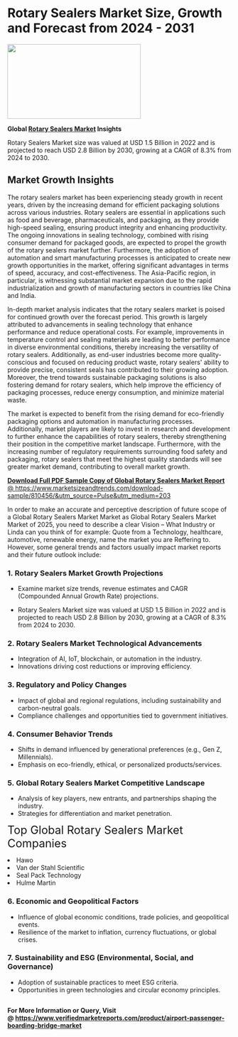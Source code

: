 <H1>Rotary Sealers Market Size, Growth and Forecast from 2024 - 2031</H1><img class="aligncenter size-medium wp-image-584254" src="https://thirdeyenews.in/wp-content/uploads/2024/09/Global-Market-Research-300x168.jpeg" alt="" width="300" height="168" /><p><strong>Global&nbsp;<a href="https://www.marketsizeandtrends.com/download-sample/810456/&amp;utm_source=Pulse&amp;utm_medium=203">Rotary Sealers Market</a> Insights</strong></p><p>Rotary Sealers Market size was valued at USD 1.5 Billion in 2022 and is projected to reach USD 2.8 Billion by 2030, growing at a CAGR of 8.3% from 2024 to 2030.</p><p><h2>Market Growth Insights</h2> <p>The rotary sealers market has been experiencing steady growth in recent years, driven by the increasing demand for efficient packaging solutions across various industries. Rotary sealers are essential in applications such as food and beverage, pharmaceuticals, and packaging, as they provide high-speed sealing, ensuring product integrity and enhancing productivity. The ongoing innovations in sealing technology, combined with rising consumer demand for packaged goods, are expected to propel the growth of the rotary sealers market further. Furthermore, the adoption of automation and smart manufacturing processes is anticipated to create new growth opportunities in the market, offering significant advantages in terms of speed, accuracy, and cost-effectiveness. The Asia-Pacific region, in particular, is witnessing substantial market expansion due to the rapid industrialization and growth of manufacturing sectors in countries like China and India.</p> <p><a href="#"></a></p> <p>In-depth market analysis indicates that the rotary sealers market is poised for continued growth over the forecast period. This growth is largely attributed to advancements in sealing technology that enhance performance and reduce operational costs. For example, improvements in temperature control and sealing materials are leading to better performance in diverse environmental conditions, thereby increasing the versatility of rotary sealers. Additionally, as end-user industries become more quality-conscious and focused on reducing product waste, rotary sealers' ability to provide precise, consistent seals has contributed to their growing adoption. Moreover, the trend towards sustainable packaging solutions is also fostering demand for rotary sealers, which help improve the efficiency of packaging processes, reduce energy consumption, and minimize material waste.</p> <p>The market is expected to benefit from the rising demand for eco-friendly packaging options and automation in manufacturing processes. Additionally, market players are likely to invest in research and development to further enhance the capabilities of rotary sealers, thereby strengthening their position in the competitive market landscape. Furthermore, with the increasing number of regulatory requirements surrounding food safety and packaging, rotary sealers that meet the highest quality standards will see greater market demand, contributing to overall market growth.</p> <p><a href="#"></p><p><span class=""><strong>Download Full PDF Sample Copy of Global Rotary Sealers Market Report</strong> @ <a href="https://www.marketsizeandtrends.com/download-sample/810456/&amp;utm_source=Pulse&amp;utm_medium=203" target="_blank">https://www.marketsizeandtrends.com/download-sample/810456/&amp;utm_source=Pulse&amp;utm_medium=203</a></span></p><p>In order to make an accurate and perceptive description of future scope of a Global&nbsp;Rotary Sealers Market Market as Global&nbsp;Rotary Sealers Market Market of 2025, you need to describe a clear Vision &ndash; What Industry or Linda can you think of for example: Quote from a Technology, healthcare, automotive, renewable energy, name the market you are Reffering to. However, some general trends and factors usually impact market reports and their future outlook include:</p><h3>1.&nbsp;<strong>Rotary Sealers Market Growth Projections</strong></h3><ul><li>Examine market size trends, revenue estimates and CAGR (Compounded Annual Growth Rate) projections.</li><li><p>Rotary Sealers Market size was valued at USD 1.5 Billion in 2022 and is projected to reach USD 2.8 Billion by 2030, growing at a CAGR of 8.3% from 2024 to 2030.</p></li></ul><h3>2.&nbsp;<strong>Rotary Sealers Market Technological Advancements</strong></h3><ul><li>Integration of AI, IoT, blockchain, or automation in the industry.</li><li>Innovations driving cost reductions or improving efficiency.</li></ul><h3>3.&nbsp;<strong>Regulatory and Policy Changes</strong></h3><ul><li>Impact of global and regional regulations, including sustainability and carbon-neutral goals.</li><li>Compliance challenges and opportunities tied to government initiatives.</li></ul><h3>4.&nbsp;<strong>Consumer Behavior Trends</strong></h3><ul><li>Shifts in demand influenced by generational preferences (e.g., Gen Z, Millennials).</li><li>Emphasis on eco-friendly, ethical, or personalized products/services.</li></ul><h3>5.&nbsp;<strong>Global Rotary Sealers Market Competitive Landscape</strong></h3><ul><li>Analysis of key players, new entrants, and partnerships shaping the industry.</li><li>Strategies for differentiation and market penetration.</li></ul><p data-pm-slice="1 1 []"><span style="color: inherit; font-family: inherit; font-size: 25px;">Top Global Rotary Sealers Market Companies</span></p><div class="" data-test-id=""><p><li>Hawo</li><li> Van der Stahl Scientific</li><li> Seal Pack Technology</li><li> Hulme Martin</li></p></div><h3>6.&nbsp;<strong>Economic and Geopolitical Factors</strong></h3><ul><li>Influence of global economic conditions, trade policies, and geopolitical events.</li><li>Resilience of the market to inflation, currency fluctuations, or global crises.</li></ul><h3>7.&nbsp;<strong>Sustainability and ESG (Environmental, Social, and Governance)</strong></h3><ul><li>Adoption of sustainable practices to meet ESG criteria.</li><li>Opportunities in green technologies and circular economy principles.</li></ul><h2><strong style="font-size: 14px;">For More Information or Query, Visit @&nbsp;</strong><a style="background-color: #ffffff; font-size: 14px;" href="https://www.marketsizeandtrends.com/report/rotary-sealers-market/" target="_blank">https://www.verifiedmarketreports.com/product/airport-passenger-boarding-bridge-market</a></h2>
